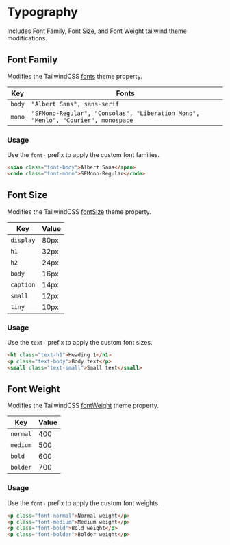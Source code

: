 # Typography

Includes Font Family, Font Size, and Font Weight tailwind theme modifications.

## Font Family

Modifies the TailwindCSS [fonts](https://tailwindcss.com/docs/font-family) theme property.

| Key    | Fonts                                                                            |
| ------ | -------------------------------------------------------------------------------- |
| `body` | `"Albert Sans", sans-serif`                                                      |
| `mono` | `"SFMono-Regular", "Consolas", "Liberation Mono", "Menlo", "Courier", monospace` |

### Usage

Use the `font-` prefix to apply the custom font families.

```html
<span class="font-body">Albert Sans</span>
<code class="font-mono">SFMono-Regular</code>
```

## Font Size

Modifies the TailwindCSS [fontSize](https://tailwindcss.com/docs/font-size) theme property.

| Key       | Value |
| --------- | ----- |
| `display` | 80px  |
| `h1`      | 32px  |
| `h2`      | 24px  |
| `body`    | 16px  |
| `caption` | 14px  |
| `small`   | 12px  |
| `tiny`    | 10px  |

### Usage

Use the `text-` prefix to apply the custom font sizes.

```html
<h1 class="text-h1">Heading 1</h1>
<p class="text-body">Body text</p>
<small class="text-small">Small text</small>
```

## Font Weight

Modifies the TailwindCSS [fontWeight](https://tailwindcss.com/docs/font-weight) theme property.

| Key      | Value |
| -------- | ----- |
| `normal` | 400   |
| `medium` | 500   |
| `bold`   | 600   |
| `bolder` | 700   |

### Usage

Use the `font-` prefix to apply the custom font weights.

```html
<p class="font-normal">Normal weight</p>
<p class="font-medium">Medium weight</p>
<p class="font-bold">Bold weight</p>
<p class="font-bolder">Bolder weight</p>
```
